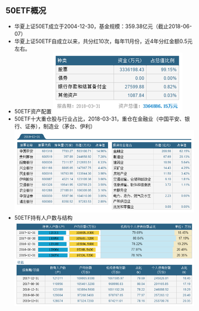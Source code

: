 ## 50ETF概况
* 华夏上证50ET成立于2004-12-30，基金规模：359.38亿元（截止2018-06-07）
* 华夏上证50ETF自成立以来，共分红10次，每年11月份，近4年分红金额0.5元左右。
* 50ETF资产配置
![](50ETF_zichan.png)
* 50ETF十大重仓股与行业占比，2018-03-31，重仓在金融业（中国平安、银行、证券），制造业（茅台、伊利）
![](50ETF_zhongcang.png)
* 50ETF持有人户数与结构
![](50ETF_chiyou.png)
